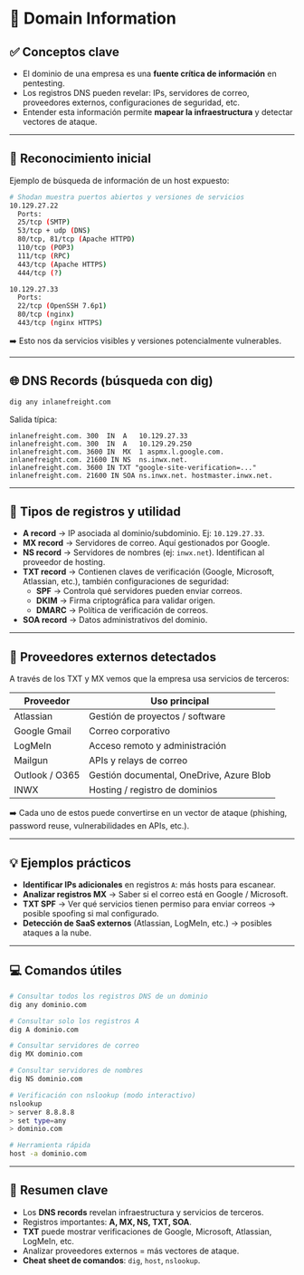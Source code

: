 # 🧠 Domain Information

## ✅ Conceptos clave
- El dominio de una empresa es una **fuente crítica de información** en pentesting.  
- Los registros DNS pueden revelar: IPs, servidores de correo, proveedores externos, configuraciones de seguridad, etc.  
- Entender esta información permite **mapear la infraestructura** y detectar vectores de ataque.  

---

## 🔎 Reconocimiento inicial
Ejemplo de búsqueda de información de un host expuesto:

```bash
# Shodan muestra puertos abiertos y versiones de servicios
10.129.27.22
  Ports:
  25/tcp (SMTP)
  53/tcp + udp (DNS)
  80/tcp, 81/tcp (Apache HTTPD)
  110/tcp (POP3)
  111/tcp (RPC)
  443/tcp (Apache HTTPS)
  444/tcp (?)

10.129.27.33
  Ports:
  22/tcp (OpenSSH 7.6p1)
  80/tcp (nginx)
  443/tcp (nginx HTTPS)
```
➡️ Esto nos da servicios visibles y versiones potencialmente vulnerables.

---

## 🌐 DNS Records (búsqueda con dig)
```bash
dig any inlanefreight.com
```

Salida típica:
```
inlanefreight.com. 300  IN  A   10.129.27.33
inlanefreight.com. 300  IN  A   10.129.29.250
inlanefreight.com. 3600 IN  MX  1 aspmx.l.google.com.
inlanefreight.com. 21600 IN NS  ns.inwx.net.
inlanefreight.com. 3600 IN TXT "google-site-verification=..."
inlanefreight.com. 21600 IN SOA ns.inwx.net. hostmaster.inwx.net.
```

---

## 📑 Tipos de registros y utilidad
- **A record** → IP asociada al dominio/subdominio. Ej: `10.129.27.33`.  
- **MX record** → Servidores de correo. Aquí gestionados por Google.  
- **NS record** → Servidores de nombres (ej: `inwx.net`). Identifican al proveedor de hosting.  
- **TXT record** → Contienen claves de verificación (Google, Microsoft, Atlassian, etc.), también configuraciones de seguridad:  
  - **SPF** → Controla qué servidores pueden enviar correos.  
  - **DKIM** → Firma criptográfica para validar origen.  
  - **DMARC** → Política de verificación de correos.  
- **SOA record** → Datos administrativos del dominio.  

---

## 🏢 Proveedores externos detectados
A través de los TXT y MX vemos que la empresa usa servicios de terceros:

| Proveedor   | Uso principal |
|-------------|---------------|
| Atlassian   | Gestión de proyectos / software |
| Google Gmail| Correo corporativo |
| LogMeIn     | Acceso remoto y administración |
| Mailgun     | APIs y relays de correo |
| Outlook / O365 | Gestión documental, OneDrive, Azure Blob |
| INWX        | Hosting / registro de dominios |

➡️ Cada uno de estos puede convertirse en un vector de ataque (phishing, password reuse, vulnerabilidades en APIs, etc.).  

---

## 💡 Ejemplos prácticos
- **Identificar IPs adicionales** en registros `A`: más hosts para escanear.  
- **Analizar registros MX** → Saber si el correo está en Google / Microsoft.  
- **TXT SPF** → Ver qué servicios tienen permiso para enviar correos → posible spoofing si mal configurado.  
- **Detección de SaaS externos** (Atlassian, LogMeIn, etc.) → posibles ataques a la nube.  

---

## 💻 Comandos útiles
```bash
# Consultar todos los registros DNS de un dominio
dig any dominio.com

# Consultar solo los registros A
dig A dominio.com

# Consultar servidores de correo
dig MX dominio.com

# Consultar servidores de nombres
dig NS dominio.com

# Verificación con nslookup (modo interactivo)
nslookup
> server 8.8.8.8
> set type=any
> dominio.com

# Herramienta rápida
host -a dominio.com
```

---

## 📌 Resumen clave
- Los **DNS records** revelan infraestructura y servicios de terceros.  
- Registros importantes: **A, MX, NS, TXT, SOA**.  
- **TXT** puede mostrar verificaciones de Google, Microsoft, Atlassian, LogMeIn, etc.  
- Analizar proveedores externos = más vectores de ataque.  
- **Cheat sheet de comandos**: `dig`, `host`, `nslookup`.  

